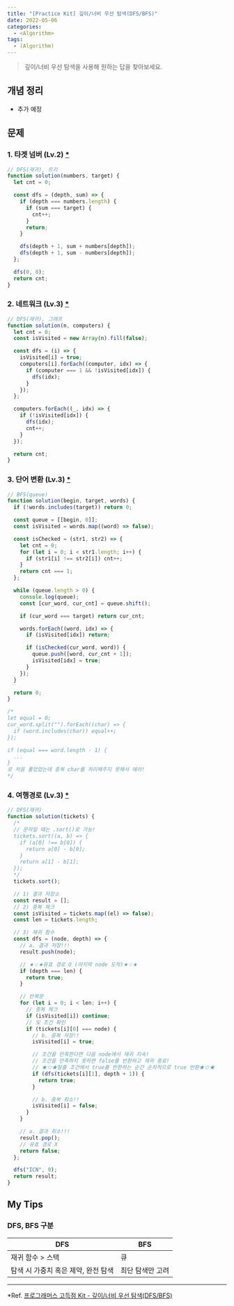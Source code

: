 ```yaml
---
title: "[Practice Kit] 깊이/너비 우선 탐색(DFS/BFS)"
date: 2022-05-06
categories:
  - <Algorithm>
tags:
  - (Algorithm)
---
```


> 깊이/너비 우선 탐색을 사용해 원하는 답을 찾아보세요.

## 개념 정리

- 추가 예정

## 문제

### 1. 타겟 넘버 (Lv.2) [\*](https://programmers.co.kr/learn/courses/30/lessons/43165)

```js
// DFS(재귀), 트리
function solution(numbers, target) {
  let cnt = 0;

  const dfs = (depth, sum) => {
    if (depth === numbers.length) {
      if (sum === target) {
        cnt++;
      }
      return;
    }

    dfs(depth + 1, sum + numbers[depth]);
    dfs(depth + 1, sum - numbers[depth]);
  };

  dfs(0, 0);
  return cnt;
}
```

### 2. 네트워크 (Lv.3) [\*](https://programmers.co.kr/learn/courses/30/lessons/43162)

```js
// DFS(재귀), 그래프
function solution(n, computers) {
  let cnt = 0;
  const isVisited = new Array(n).fill(false);

  const dfs = (i) => {
    isVisited[i] = true;
    computers[i].forEach((computer, idx) => {
      if (computer === 1 && !isVisited[idx]) {
        dfs(idx);
      }
    });
  };

  computers.forEach((_, idx) => {
    if (!isVisited[idx]) {
      dfs(idx);
      cnt++;
    }
  });

  return cnt;
}
```

### 3. 단어 변환 (Lv.3) [\*](https://programmers.co.kr/learn/courses/30/lessons/43163?language=javascript)

```js
// BFS(queue)
function solution(begin, target, words) {
  if (!words.includes(target)) return 0;

  const queue = [[begin, 0]];
  const isVisited = words.map((word) => false);

  const isChecked = (str1, str2) => {
    let cnt = 0;
    for (let i = 0; i < str1.length; i++) {
      if (str1[i] !== str2[i]) cnt++;
    }
    return cnt === 1;
  };

  while (queue.length > 0) {
    console.log(queue);
    const [cur_word, cur_cnt] = queue.shift();

    if (cur_word === target) return cur_cnt;

    words.forEach((word, idx) => {
      if (isVisited[idx]) return;

      if (isChecked(cur_word, word)) {
        queue.push([word, cur_cnt + 1]);
        isVisited[idx] = true;
      }
    });
  }

  return 0;
}

/*
let equal = 0;
cur_word.split("").forEach((char) => {
  if (word.includes(char)) equal++;
});

if (equal === word.length - 1) {
  ...
}
로 처음 풀었었는데 중복 char를 처리해주지 못해서 에러!
*/
```

### 4. 여행경로 (Lv.3) [\*](https://programmers.co.kr/learn/courses/30/lessons/43164?language=javascript)

```js
// DFS(재귀)
function solution(tickets) {
  /*
  // 문자일 때는 .sort()로 가능!
  tickets.sort((a, b) => {
    if (a[0] !== b[0]) {
      return a[0] - b[0];
    }
    return a[1] - b[1];
  });
  */
  tickets.sort();

  // 1) 결과 저장소
  const result = [];
  // 2) 중복 체크
  const isVisited = tickets.map((el) => false);
  const len = tickets.length;

  // 3) 재귀 함수
  const dfs = (node, depth) => {
    // a. 결과 저장!!!
    result.push(node);

    // ★☆★유효 경로 O (마지막 node 도착)★☆★
    if (depth === len) {
      return true;
    }

    // 반복문
    for (let i = 0; i < len; i++) {
      // 중복 체크
      if (isVisited[i]) continue;
      // 및 조건 확인
      if (tickets[i][0] === node) {
        // b. 중복 저장!!
        isVisited[i] = true;

        // 조건을 만족한다면 다음 node에서 재귀 지속!
        // 조건을 만족하지 못하면 false를 반환하고 재귀 종료!
        // ★☆★탈출 조건에서 true를 반환하는 순간 순차적으로 true 반환★☆★
        if (dfs(tickets[i][1], depth + 1)) {
          return true;
        }

        // b. 중복 취소!!
        isVisited[i] = false;
      }
    }

    // a. 결과 취소!!!
    result.pop();
    // 유효 경로 X
    return false;
  };

  dfs("ICN", 0);
  return result;
}
```

## My Tips

### DFS, BFS 구분

| DFS                                 | BFS              |
| ----------------------------------- | ---------------- |
| 재귀 함수 > 스택                    | 큐               |
| 탐색 시 가중치 혹은 제약, 완전 탐색 | 최단 탐색만 고려 |

---

\*Ref. [프로그래머스 고득점 Kit - 깊이/너비 우선 탐색(DFS/BFS)](https://programmers.co.kr/learn/courses/30/parts/12421)
